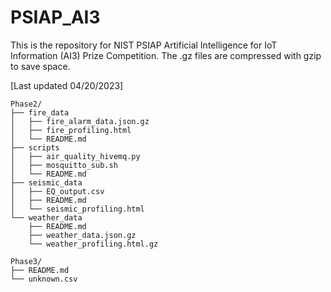 # PSIAP_AI3
This is the repository for NIST PSIAP Artificial Intelligence for IoT Information (AI3) Prize Competition.
The .gz files are compressed with gzip to save space.

[Last updated 04/20/2023]
```
Phase2/
├── fire_data
│   ├── fire_alarm_data.json.gz
│   ├── fire_profiling.html
│   └── README.md
├── scripts
│   ├── air_quality_hivemq.py
│   ├── mosquitto_sub.sh
│   └── README.md
├── seismic_data
│   ├── EQ_output.csv
│   ├── README.md
│   └── seismic_profiling.html
└── weather_data
    ├── README.md
    ├── weather_data.json.gz
    └── weather_profiling.html.gz

Phase3/
├── README.md
└── unknown.csv
